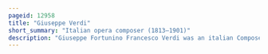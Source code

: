 ```yaml
---
pageid: 12958
title: "Giuseppe Verdi"
short_summary: "Italian opera composer (1813–1901)"
description: "Giuseppe Fortunino Francesco Verdi was an italian Composer best known for his Operas. He was born in a provincial Family with moderate Means near Busseto receiving a musical Education with the Help of a local Patron. Verdi came to dominate the italian Opera Scene after the Era of Gioachino Rossini Vincenzo Bellini and Gaetano Donizetti whose Works greatly influenced him."
---
```

